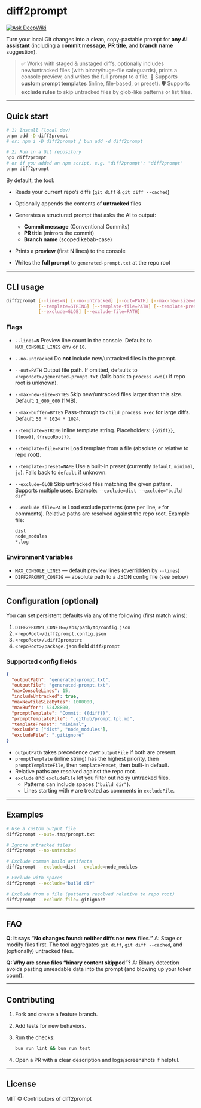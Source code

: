 # diff2prompt

[![Ask DeepWiki](https://deepwiki.com/badge.svg)](https://deepwiki.com/watanabe-1/diff2prompt)

Turn your local Git changes into a clean, copy-pastable prompt for **any AI assistant** (including a **commit message**, **PR title**, and **branch name** suggestion).

> ✅ Works with staged & unstaged diffs, optionally includes new/untracked files (with binary/huge-file safeguards), prints a console preview, and writes the full prompt to a file.
> 🎨 Supports **custom prompt templates** (inline, file-based, or preset).
> 🛡 Supports **exclude rules** to skip untracked files by glob-like patterns or list files.

---

## Quick start

```bash
# 1) Install (local dev)
pnpm add -D diff2prompt
# or: npm i -D diff2prompt / bun add -d diff2prompt

# 2) Run in a Git repository
npx diff2prompt
# or if you added an npm script, e.g. "diff2prompt": "diff2prompt"
pnpm diff2prompt
```

By default, the tool:

- Reads your current repo’s diffs (`git diff` & `git diff --cached`)
- Optionally appends the contents of **untracked** files
- Generates a structured prompt that asks the AI to output:
  - **Commit message** (Conventional Commits)
  - **PR title** (mirrors the commit)
  - **Branch name** (scoped kebab-case)

- Prints a **preview** (first N lines) to the console
- Writes the **full prompt** to `generated-prompt.txt` at the repo root

---

## CLI usage

```bash
diff2prompt [--lines=N] [--no-untracked] [--out=PATH] [--max-new-size=BYTES] [--max-buffer=BYTES] \
            [--template=STRING] [--template-file=PATH] [--template-preset=NAME] \
            [--exclude=GLOB] [--exclude-file=PATH]
```

### Flags

- `--lines=N`
  Preview line count in the console. Defaults to `MAX_CONSOLE_LINES` env or `10`.

- `--no-untracked`
  Do **not** include new/untracked files in the prompt.

- `--out=PATH`
  Output file path. If omitted, defaults to `<repoRoot>/generated-prompt.txt`
  (falls back to `process.cwd()` if repo root is unknown).

- `--max-new-size=BYTES`
  Skip new/untracked files larger than this size. Default: `1_000_000` (1MB).

- `--max-buffer=BYTES`
  Pass-through to `child_process.exec` for large diffs. Default: `50 * 1024 * 1024`.

- `--template=STRING`
  Inline template string. Placeholders: `{{diff}}`, `{{now}}`, `{{repoRoot}}`.

- `--template-file=PATH`
  Load template from a file (absolute or relative to repo root).

- `--template-preset=NAME`
  Use a built-in preset (currently `default`, `minimal`, `ja`). Falls back to `default` if unknown.

- `--exclude=GLOB`
  Skip untracked files matching the given pattern. Supports multiple uses.
  Example: `--exclude=dist --exclude="build dir"`

- `--exclude-file=PATH`
  Load exclude patterns (one per line, `#` for comments). Relative paths are resolved against the repo root.
  Example file:

  ```txt
  dist
  node_modules
  *.log
  ```

### Environment variables

- `MAX_CONSOLE_LINES` — default preview lines (overridden by `--lines`)
- `DIFF2PROMPT_CONFIG` — absolute path to a JSON config file (see below)

---

## Configuration (optional)

You can set persistent defaults via any of the following (first match wins):

1. `DIFF2PROMPT_CONFIG=/abs/path/to/config.json`
2. `<repoRoot>/diff2prompt.config.json`
3. `<repoRoot>/.diff2promptrc`
4. `<repoRoot>/package.json` field `diff2prompt`

### Supported config fields

```json
{
  "outputPath": "generated-prompt.txt",
  "outputFile": "generated-prompt.txt",
  "maxConsoleLines": 15,
  "includeUntracked": true,
  "maxNewFileSizeBytes": 1000000,
  "maxBuffer": 52428800,
  "promptTemplate": "Commit: {{diff}}",
  "promptTemplateFile": ".github/prompt.tpl.md",
  "templatePreset": "minimal",
  "exclude": ["dist", "node_modules"],
  "excludeFile": ".gitignore"
}
```

- `outputPath` takes precedence over `outputFile` if both are present.
- `promptTemplate` (inline string) has the highest priority, then `promptTemplateFile`, then `templatePreset`, then built-in default.
- Relative paths are resolved against the repo root.
- `exclude` and `excludeFile` let you filter out noisy untracked files.
  - Patterns can include spaces (`"build dir"`).
  - Lines starting with `#` are treated as comments in `excludeFile`.

---

## Examples

```bash
# Use a custom output file
diff2prompt --out=.tmp/prompt.txt

# Ignore untracked files
diff2prompt --no-untracked

# Exclude common build artifacts
diff2prompt --exclude=dist --exclude=node_modules

# Exclude with spaces
diff2prompt --exclude="build dir"

# Exclude from a file (patterns resolved relative to repo root)
diff2prompt --exclude-file=.gitignore
```

---

## FAQ

**Q: It says “No changes found: neither diffs nor new files.”**
A: Stage or modify files first. The tool aggregates `git diff`, `git diff --cached`, and (optionally) untracked files.

**Q: Why are some files “binary content skipped”?**
A: Binary detection avoids pasting unreadable data into the prompt (and blowing up your token count).

---

## Contributing

1. Fork and create a feature branch.

2. Add tests for new behaviors.

3. Run the checks:

   ```bash
   bun run lint && bun run test
   ```

4. Open a PR with a clear description and logs/screenshots if helpful.

---

## License

MIT © Contributors of diff2prompt
